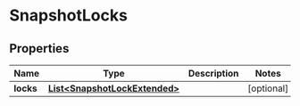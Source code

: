 
# SnapshotLocks

## Properties
Name | Type | Description | Notes
------------ | ------------- | ------------- | -------------
**locks** | [**List&lt;SnapshotLockExtended&gt;**](SnapshotLockExtended.md) |  |  [optional]



